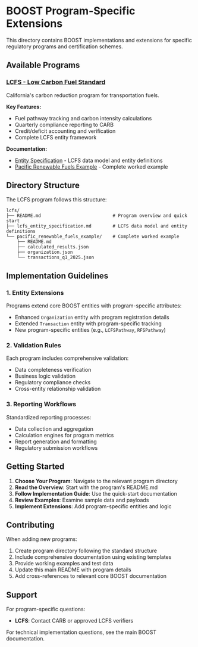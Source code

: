 # BOOST Program-Specific Extensions

This directory contains BOOST implementations and extensions for specific regulatory programs and certification schemes.

## Available Programs

### [LCFS - Low Carbon Fuel Standard](./lcfs/)
California's carbon reduction program for transportation fuels.

**Key Features:**
- Fuel pathway tracking and carbon intensity calculations
- Quarterly compliance reporting to CARB
- Credit/deficit accounting and verification
- Complete LCFS entity framework

**Documentation:**
- [Entity Specification](./lcfs/lcfs_entity_specification.md) - LCFS data model and entity definitions
- [Pacific Renewable Fuels Example](./lcfs/pacific_renewable_fuels_example/) - Complete worked example

## Directory Structure

The LCFS program follows this structure:

```
lcfs/
├── README.md                           # Program overview and quick start
├── lcfs_entity_specification.md        # LCFS data model and entity definitions
└── pacific_renewable_fuels_example/    # Complete worked example
    ├── README.md
    ├── calculated_results.json
    ├── organization.json
    └── transactions_q1_2025.json
```

## Implementation Guidelines

### 1. Entity Extensions
Programs extend core BOOST entities with program-specific attributes:
- Enhanced `Organization` entity with program registration details
- Extended `Transaction` entity with program-specific tracking
- New program-specific entities (e.g., `LCFSPathway`, `RFSPathway`)

### 2. Validation Rules
Each program includes comprehensive validation:
- Data completeness verification
- Business logic validation
- Regulatory compliance checks
- Cross-entity relationship validation

### 3. Reporting Workflows
Standardized reporting processes:
- Data collection and aggregation
- Calculation engines for program metrics
- Report generation and formatting
- Regulatory submission workflows

## Getting Started

1. **Choose Your Program**: Navigate to the relevant program directory
2. **Read the Overview**: Start with the program's README.md
3. **Follow Implementation Guide**: Use the quick-start documentation
4. **Review Examples**: Examine sample data and payloads
5. **Implement Extensions**: Add program-specific entities and logic

## Contributing

When adding new programs:

1. Create program directory following the standard structure
2. Include comprehensive documentation using existing templates
3. Provide working examples and test data
4. Update this main README with program details
5. Add cross-references to relevant core BOOST documentation

## Support

For program-specific questions:
- **LCFS**: Contact CARB or approved LCFS verifiers

For technical implementation questions, see the main BOOST documentation.